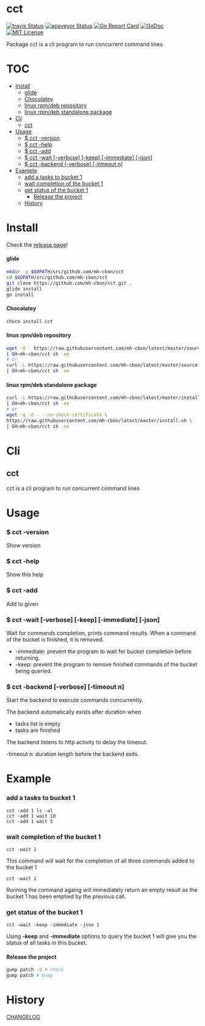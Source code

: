 # cct

[![travis Status](https://travis-ci.org/mh-cbon/cct.svg?branch=master)](https://travis-ci.org/mh-cbon/cct) 
[![appveyor Status](https://ci.appveyor.com/api/projects/status/github/mh-cbon/cct?branch=master&svg=true)](https://ci.appveyor.com/project/mh-cbon/cct) [![Go Report Card](https://goreportcard.com/badge/github.com/mh-cbon/cct)](https://goreportcard.com/report/github.com/mh-cbon/cct) [![GoDoc](https://godoc.org/github.com/mh-cbon/cct?status.svg)](http://godoc.org/github.com/mh-cbon/cct) [![MIT License](http://img.shields.io/badge/License-MIT-yellow.svg)](LICENSE)

Package cct is a cli program to run concurrent command lines


# TOC
- [Install](#install)
  - [glide](#glide)
  - [Chocolatey](#chocolatey)
  - [linux rpm/deb repository](#linux-rpmdeb-repository)
  - [linux rpm/deb standalone package](#linux-rpmdeb-standalone-package)
- [Cli](#cli)
  - [cct](#cct-1)
- [Usage](#usage)
  - [$ cct -version](#-cct--version)
  - [$ cct -help](#-cct--help)
  - [$ cct -add <bucket> <cmd>](#-cct--add-<bucket-<cmd)
  - [$ cct -wait [-verbose] [-keep] [-immediate] [-json] <bucket>](#-cct--wait-[-verbose]-[-keep]-[-immediate]-[-json]-<bucket)
  - [$ cct -backend [-verbose] [-timeout n]](#-cct--backend-[-verbose]-[-timeout-n])
- [Example](#example)
  - [add a tasks to bucket 1](#add-a-tasks-to-bucket-1)
  - [wait completion of the bucket 1](#wait-completion-of-the-bucket-1)
  - [get status of the bucket 1](#get-status-of-the-bucket-1)
    - [Release the project](#release-the-project)
  - [History](#history)

# Install

Check the [release page](https://github.com/mh-cbon/cct/releases)!

#### glide
```sh
mkdir -p $GOPATH/src/github.com/mh-cbon/cct
cd $GOPATH/src/github.com/mh-cbon/cct
git clone https://github.com/mh-cbon/cct.git .
glide install
go install
```

#### Chocolatey
```sh
choco install cct
```

#### linux rpm/deb repository
```sh
wget -O - https://raw.githubusercontent.com/mh-cbon/latest/master/source.sh \
| GH=mh-cbon/cct sh -xe
# or
curl -L https://raw.githubusercontent.com/mh-cbon/latest/master/source.sh \
| GH=mh-cbon/cct sh -xe
```

#### linux rpm/deb standalone package
```sh
curl -L https://raw.githubusercontent.com/mh-cbon/latest/master/install.sh \
| GH=mh-cbon/cct sh -xe
# or
wget -q -O - --no-check-certificate \
https://raw.githubusercontent.com/mh-cbon/latest/master/install.sh \
| GH=mh-cbon/cct sh -xe
```

# Cli

## cct
cct is a cli program to run concurrent command lines

# Usage

### $ cct -version

  Show version

### $ cct -help

  Show this help

### $ cct -add <bucket> <cmd>

  Add <cmd> to given <bucket>

### $ cct -wait [-verbose] [-keep] [-immediate] [-json] <bucket>

  Wait for <bucket> commands completion, prints command results.
  When a command of the bucket is finished, it is removed.

  - -immediate: prevent the program to wait for bucket completion before returning.
  - -keep: prevent the program to remove finished commands of the bucket being queried.

### $ cct -backend [-verbose] [-timeout n]

  Start the backend to execute commands concurrently.

  The backend automatically exists after duration <n> when
  - tasks list is empty
  - tasks are finished

  The backend listens to http activity to delay the timeout.

  -timeout n: duration length before the backend exits.

# Example

### add a tasks to bucket 1

    cct -add 1 ls -al
    cct -add 1 wait 10
    cct -add 1 wait 5

### wait completion of the bucket 1

    cct -wait 1

  This command will wait for the completion of all three commands added to the bucket 1

    cct -wait 1

  Running the command againg will immediately return an empty result
  as the bucket 1 has been emptied by the previous call.

### get status of the bucket 1

    cct -wait -keep -immediate -json 1

  Using __-keep__ and __-immediate__ options to query the bucket 1
  will give you the status of all tasks in this bucket.

#### Release the project

```sh
gump patch -d # check
gump patch # bump
```

# History

[CHANGELOG](CHANGELOG.md)
